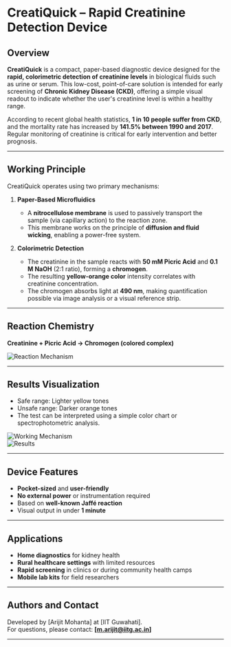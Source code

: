 
# CreatiQuick – Rapid Creatinine Detection Device

## Overview

**CreatiQuick** is a compact, paper-based diagnostic device designed for the **rapid, colorimetric detection of creatinine levels** in biological fluids such as urine or serum. This low-cost, point-of-care solution is intended for early screening of **Chronic Kidney Disease (CKD)**, offering a simple visual readout to indicate whether the user's creatinine level is within a healthy range.

According to recent global health statistics, **1 in 10 people suffer from CKD**, and the mortality rate has increased by **141.5% between 1990 and 2017**. Regular monitoring of creatinine is critical for early intervention and better prognosis.

---

## Working Principle

CreatiQuick operates using two primary mechanisms:

1. **Paper-Based Microfluidics**  
   - A **nitrocellulose membrane** is used to passively transport the sample (via capillary action) to the reaction zone.  
   - This membrane works on the principle of **diffusion and fluid wicking**, enabling a power-free system.

2. **Colorimetric Detection**  
   - The creatinine in the sample reacts with **50 mM Picric Acid** and **0.1 M NaOH** (2:1 ratio), forming a **chromogen**.  
   - The resulting **yellow-orange color** intensity correlates with creatinine concentration.  
   - The chromogen absorbs light at **490 nm**, making quantification possible via image analysis or a visual reference strip.

---

## Reaction Chemistry

**Creatinine + Picric Acid → Chromogen (colored complex)**

![Reaction Mechanism](https://github.com/arijit-m/CreatiQuick/assets/117001774/426dabc6-fda7-4331-9a84-80704d7d2e22) <!-- Replace with actual path -->

---

## Results Visualization

- Safe range: Lighter yellow tones  
- Unsafe range: Darker orange tones  
- The test can be interpreted using a simple color chart or spectrophotometric analysis.

![Working Mechanism](https://github.com/arijit-m/CreatiQuick/assets/117001774/2220bb2c-8bd0-4a3c-927c-0525165a9068)  
![Results](https://github.com/arijit-m/CreatiQuick/assets/117001774/ce425692-42ec-478c-b22a-38a8667a5a07)

---

## Device Features

- **Pocket-sized** and **user-friendly**
- **No external power** or instrumentation required
- Based on **well-known Jaffé reaction**
- Visual output in under **1 minute**

---

## Applications

- **Home diagnostics** for kidney health  
- **Rural healthcare settings** with limited resources  
- **Rapid screening** in clinics or during community health camps  
- **Mobile lab kits** for field researchers

---

## Authors and Contact

Developed by [Arijit Mohanta] at [IIT Guwahati].  
For questions, please contact: **[m.arijit@iitg.ac.in]**

---
